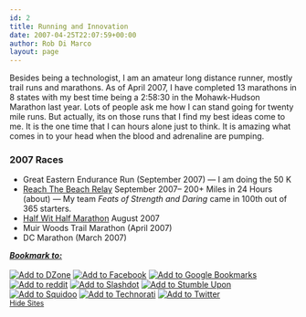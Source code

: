```yaml
---
id: 2
title: Running and Innovation
date: 2007-04-25T22:07:59+00:00
author: Rob Di Marco
layout: page
---
```

Besides being a technologist, I am an amateur long distance runner, mostly trail runs and marathons. As of April 2007, I have completed 13 marathons in 8 states with my best time being a 2:58:30 in the Mohawk-Hudson Marathon last year. Lots of people ask me how I can stand going for twenty mile runs. But actually, its on those runs that I find my best ideas come to me. It is the one time that I can hours alone just to think. It is amazing what comes in to your head when the blood and adrenaline are pumping.

### 2007 Races

  * Great Eastern Endurance Run (September 2007) &#8212; I am doing the 50 K
  * [Reach The Beach Relay](http://www.rtbrelay.com/) September 2007&#8211; 200+ Miles in 24 Hours (about) &#8212; My team _Feats of Strength and Daring_ came in 100th out of 365 starters.
  * [Half Wit Half Marathon](http://www.pretzelcitysports.com/) August 2007
  * Muir Woods Trail Marathon (April 2007)
  * DC Marathon (March 2007)

<!-- Social Bookmarks BEGIN -->

<div class="social_bookmark">
  <a title="Click me to see the sites." href="#" onclick="$$('div.d2').each( function(e) { e.visualEffect('slide_down',{duration:2.5}) }); return false;"><strong><em>Bookmark to:</em></strong></a> <br /> 
  
  <div class="d2" style="overflow:hidden">
    <br /> <a onclick="window.open(this.href, '_blank', 'scrollbars=yes,menubar=no,height=600,width=750,resizable=yes,toolbar=no,location=no,status=no'); return false;" href="http://www.dzone.com/links/add.html?description=Running+and+Innovation&url=http%3A%2F%2Fwww.innovationontherun.com%2Fabout%2F&title=Running+and+Innovation" rel="nofollow" title="Add to&nbsp;DZone"><img class="social_img" src="http://www.innovationontherun.com/wp-content/plugins/social-bookmarks/images/dzone.png" title="Add to&nbsp;DZone" alt="Add to&nbsp;DZone" /></a> <a onclick="window.open(this.href, '_blank', 'scrollbars=yes,menubar=no,height=600,width=750,resizable=yes,toolbar=no,location=no,status=no'); return false;" href="http://www.facebook.com/sharer.php?u=http%3A%2F%2Fwww.innovationontherun.com%2Fabout%2F" rel="nofollow" title="Add to&nbsp;Facebook"><img class="social_img" src="http://www.innovationontherun.com/wp-content/plugins/social-bookmarks/images/facebook.png" title="Add to&nbsp;Facebook" alt="Add to&nbsp;Facebook" /></a> <a onclick="window.open(this.href, '_blank', 'scrollbars=yes,menubar=no,height=600,width=750,resizable=yes,toolbar=no,location=no,status=no'); return false;" href="http://www.google.com/bookmarks/mark?op=edit&output=popup&bkmk=http%3A%2F%2Fwww.innovationontherun.com%2Fabout%2F&title=Running+and+Innovation" rel="nofollow" title="Add to&nbsp;Google Bookmarks"><img class="social_img" src="http://www.innovationontherun.com/wp-content/plugins/social-bookmarks/images/google.png" title="Add to&nbsp;Google Bookmarks" alt="Add to&nbsp;Google Bookmarks" /></a> <a onclick="window.open(this.href, '_blank', 'scrollbars=yes,menubar=no,height=600,width=750,resizable=yes,toolbar=no,location=no,status=no'); return false;" href="http://reddit.com/submit?url=http%3A%2F%2Fwww.innovationontherun.com%2Fabout%2F&title=Running+and+Innovation" rel="nofollow" title="Add to&nbsp;reddit"><img class="social_img" src="http://www.innovationontherun.com/wp-content/plugins/social-bookmarks/images/reddit.png" title="Add to&nbsp;reddit" alt="Add to&nbsp;reddit" /></a> <a onclick="window.open(this.href, '_blank', 'scrollbars=yes,menubar=no,height=600,width=750,resizable=yes,toolbar=no,location=no,status=no'); return false;" href="http://slashdot.org/bookmark.pl?url=http%3A%2F%2Fwww.innovationontherun.com%2Fabout%2F&title=Running+and+Innovation" rel="nofollow" title="Add to&nbsp;Slashdot"><img class="social_img" src="http://www.innovationontherun.com/wp-content/plugins/social-bookmarks/images/slashdot.png" title="Add to&nbsp;Slashdot" alt="Add to&nbsp;Slashdot" /></a> <a onclick="window.open(this.href, '_blank', 'scrollbars=yes,menubar=no,height=600,width=750,resizable=yes,toolbar=no,location=no,status=no'); return false;" href="http://www.stumbleupon.com/submit?url=http%3A%2F%2Fwww.innovationontherun.com%2Fabout%2F&title=Running+and+Innovation" rel="nofollow" title="Add to&nbsp;Stumble Upon"><img class="social_img" src="http://www.innovationontherun.com/wp-content/plugins/social-bookmarks/images/stumbleupon.png" title="Add to&nbsp;Stumble Upon" alt="Add to&nbsp;Stumble Upon" /></a> <a onclick="window.open(this.href, '_blank', 'scrollbars=yes,menubar=no,height=600,width=750,resizable=yes,toolbar=no,location=no,status=no'); return false;" href="http://www.squidoo.com/lensmaster/bookmark?http%3A%2F%2Fwww.innovationontherun.com%2Fabout%2F" rel="nofollow" title="Add to&nbsp;Squidoo"><img class="social_img" src="http://www.innovationontherun.com/wp-content/plugins/social-bookmarks/images/squidoo.png" title="Add to&nbsp;Squidoo" alt="Add to&nbsp;Squidoo" /></a> <a onclick="window.open(this.href, '_blank', 'scrollbars=yes,menubar=no,height=600,width=750,resizable=yes,toolbar=no,location=no,status=no'); return false;" href="http://www.technorati.com/faves?add=http%3A%2F%2Fwww.innovationontherun.com%2Fabout%2F" rel="nofollow" title="Add to&nbsp;Technorati"><img class="social_img" src="http://www.innovationontherun.com/wp-content/plugins/social-bookmarks/images/technorati.png" title="Add to&nbsp;Technorati" alt="Add to&nbsp;Technorati" /></a> <a onclick="window.open(this.href, '_blank', 'scrollbars=yes,menubar=no,height=600,width=750,resizable=yes,toolbar=no,location=no,status=no'); return false;" href="http://twitter.com/home/?status=Check+out+Running+and+Innovation+@+http%3A%2F%2Fwww.innovationontherun.com%2Fabout%2F" rel="nofollow" title="Add to&nbsp;Twitter"><img class="social_img" src="http://www.innovationontherun.com/wp-content/plugins/social-bookmarks/images/twitter.png" title="Add to&nbsp;Twitter" alt="Add to&nbsp;Twitter" /></a> <br /> <a style="font-size:90%;text-align: right; " title="Click me to hide the sites." href="#" onclick="$$('div.d2').each( function(e) { e.visualEffect('slide_up',{duration:0.5}) }); return false;">Hide Sites</a>
  </div>
</div>

<!-- Social Bookmarks END -->